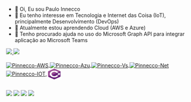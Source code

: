 - 👋 Oi, Eu sou Paulo Innecco
- 👀 Eu tenho interesse em Tecnologia e Internet das Coisa (IoT), principalmente Desenvolvimento (DevOps)
- 🌱 Atualmente estou aprendendo Cloud (AWS e Azure)
- 💞️ Tenho procurado ajuda no uso do Microsoft Graph API para integrar aplicação ao Microsoft Teams

<!---
paulo-innecco/paulo-innecco is a ✨ special ✨ repository because its `README.md` (this file) appears on your GitHub profile.
You can click the Preview link to take a look at your changes.
--->
<div>
  <a href="https://github.com/paulo-innecco">
  <img height="130em" src="https://github-readme-stats.vercel.app/api?username=paulo-innecco&show_icons=true&theme=dracula&include_all_commits=true&count_private=true"/>
  <img height="130em" src="https://github-readme-stats.vercel.app/api/top-langs/?username=paulo-innecco&layout=compact&langs_count=16&theme=dracula"/>
</div>
<div style="display: inline_block"><br>
  <img align="center" alt="Pinnecco-AWS" height="30" width="40" src="https://cdn.jsdelivr.net/gh/devicons/devicon/icons/amazonwebservices/amazonwebservices-original.svg">
  <img align="center" alt="Pinnecco-Azu" height="30" width="40" src="https://cdn.jsdelivr.net/gh/devicons/devicon/icons/azure/azure-original-wordmark.svg">
  <img align="center" alt="Pinnecco-Vs" height="30" width="40" src="https://cdn.jsdelivr.net/gh/devicons/devicon/icons/visualstudio/visualstudio-plain.svg">
  <img align="center" alt="Pinnecco-Net" height="30" width="40" src="https://cdn.jsdelivr.net/gh/devicons/devicon/icons/dot-net/dot-net-plain-wordmark.svg">
  <img align="center" alt="Pinnecco-IOT" height="30" width="40" src="https://cdn.jsdelivr.net/gh/devicons/devicon/icons/arduino/arduino-original-wordmark.svg">
  <img align="center" alt="Pinnecco-Csharp" height="30" width="40" src="https://raw.githubusercontent.com/devicons/devicon/master/icons/csharp/csharp-original.svg">

</div>
  
  ##
  
<div>
  <a href="https://twitter.com/pcinnecco" target="_blank"><img src="https://img.shields.io/badge/Twitter-%230077B5?style=for-the-badge&logo=twitter&logoColor=white" target="_blank"></a>
  <a href="https://instagram.com/pauloinnecco" target="_blank"><img src="https://img.shields.io/badge/-Instagram-%23E4405F?style=for-the-badge&logo=instagram&logoColor=white" target="_blank"></a>
 	<a href="https://www.twitch.tv/magrous" target="_blank"><img src="https://img.shields.io/badge/Twitch-9146FF?style=for-the-badge&logo=twitch&logoColor=white" target="_blank"></a>
  <a href="https://www.linkedin.com/in/paulo-innecco-21242514" target="_blank"><img src="https://img.shields.io/badge/-LinkedIn-%230077B5?style=for-the-badge&logo=linkedin&logoColor=white" target="_blank"></a> 
</div>
